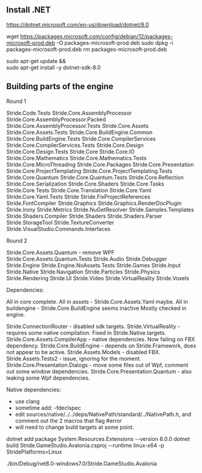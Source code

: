 Install .NET
------------

https://dotnet.microsoft.com/en-us/download/dotnet/8.0

wget https://packages.microsoft.com/config/debian/12/packages-microsoft-prod.deb -O packages-microsoft-prod.deb
sudo dpkg -i packages-microsoft-prod.deb
rm packages-microsoft-prod.deb

sudo apt-get update && \
  sudo apt-get install -y dotnet-sdk-8.0
  
Building parts of the engine
----------------------------

Round 1

Stride.Code.Tests
Stride.Core.AssemblyProcessor
Stride.Core.AssemblyProcessor.Packed
Stride.Core.AssemblyProcessor.Tests
Stride.Core.Assets
Stride.Core.Assets.Tests
Stride.Core.BuildEngine.Common
Stride.Core.BuildEngine.Tests
Stride.Core.CompilerServices
Stride.Core.CompilerServices.Tests
Stride.Core.Design
Stride.Core.Design.Tests
Stride.Core
Stride.Core.IO
Stride.Core.Mathematics
Stride.Core.Mathematics.Tests
Stride.Core.MicroThreading
Stride.Core.Packages
Stride.Core.Presentation
Stride.Core.ProjectTemplating
Stride.Core.ProjectTemplating.Tests
Stride.Core.Quantum
Stride.Core.Quantum.Tests
Stride.Core.Reflection
Stride.Core.Serialization
Stride.Core.Shaders
Stride.Core.Tasks
Stride.Core.Tests
Stride.Core.Translation
Stride.Core.Yaml
Stride.Core.Yaml.Tests
Stride
Stride.FixProjectReferences
Stride.FontCompiler
Stride.Graphics
Stride.Graphics.RenderDocPlugin
Stride.Irony
Stride.Metrics
Stride.NuGetResolver
Stride.Samples.Templates
Stride.Shaders.Compiler
Stride.Shaders
Stride.Shaders.Parser
Stride.StorageTool
Stride.TextureConverter
Stride.VisualStudio.Commands.Interfaces

Round 2

Stride.Core.Assets.Quantum - remove WPF
Stride.Core.Assets.Quantum.Tests
Stride.Audio
Stride.Debugger
Stride.Engine
Stride.Engine.NoAssets.Tests
Stride.Games
Stride.Input
Stride.Native
Stride.Navigation
Stride.Particles
Stride.Physics
Stride.Rendering
Stride.UI
Stride.Video
Stride.VirtualReality
Stride.Voxels





Dependencies:

All in core complete.
All in assets - Stride.Core.Assets.Yaml maybe.
All in buildengine - Stride.Core.BuildEngine seems inactive
Mostly checked in engine.


Stride.ConnectionRouter - disabled sdk targets.
Stride.VirtualReality - requires some native compilation. Fixed in Stride.Native.targets.
Stride.Core.Assets.CompilerApp - native dependencies. Now failing on FBX dependency.
Stride.Core.BuildEngine - depends on Stride.Framework, does not appear to be active.
Stride.Assets.Models - disabled FBX.
Stride.Assets.Tests2 - issue, ignoring for the moment.
Stride.Core.Presentation.Dialogs - move some files out of Wpf, comment out some window dependencies.
Stride.Core.Presentation.Quantum - also leaking some Wpf dependencies.

Native dependencies:
- use clang
- sometime add: -fdeclspec
- edit sources/native/../../deps/NativePath/standard/../NativePath.h, and comment out the 2 macros that flag #error
- will need to change build targets at some point.

dotnet add package System.Resources.Extensions --version 8.0.0
dotnet build Stride.GameStudio.Avalonia.csproj  --runtime linux-x64 -p StridePlatforms=Linux


./bin/Debug/net8.0-windows7.0/Stride.GameStudio.Avalonia 



